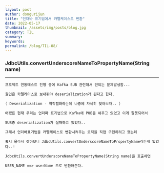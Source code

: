 ```yaml
---
layout: post
author: dongurijun
title: "언더바 표기법에서 카멜케이스로 변환"
date: 2022-05-17
thumbnail: /assets/img/posts/blog.jpg
category: TIL
summary: 
keywords: 
permalink: /blog/TIL-08/
---
```


### JdbcUtils.convertUnderscoreNameToPropertyName(String name)

<hr />
    
    프로젝트 연동테스트 진행 중에 Kafka SUB 관련해서 안되는 문제발생함...
    
    원인은 카멜케이스로 보내줘야 deserialization가 된다고 한다.
    
    ( Deserialization - 역직렬화라는데 나중에 자세히 찾아보자.. )
    
    어쨌든 현재 우리는 언더파 표기법으로 Kafka에 PUB을 해주고 있었고 이게 잘못되어서

    SUB중 deserialization가 실패하고 있었다..

    그래서 언더바표기법을 카멜케이스로 변환시켜주는 로직을 직접 구현하려고 했는데 

    혹시 몰라서 찾아보니 JdbcUtils.convertUnderscoreNameToPropertyName라는게 있었다..!

    JdbcUtils.convertUnderscoreNameToPropertyName(String name)을 호출하면
    
    USER_NAME ==> userName 으로 반환해준다.

